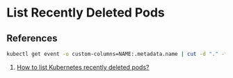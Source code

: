 # List Recently Deleted Pods

## References

```bash
kubectl get event -o custom-columns=NAME:.metadata.name | cut -d "." -f1
```

1. [How to list Kubernetes recently deleted pods?](https://stackoverflow.com/a/57309483/6146580)
